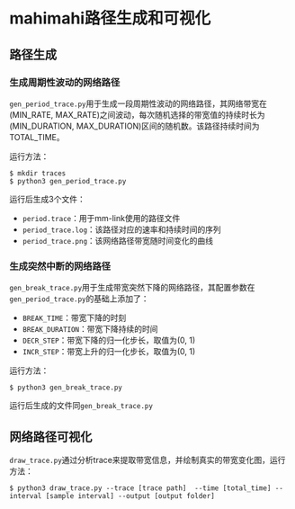# mahimahi路径生成和可视化

## 路径生成

### 生成周期性波动的网络路径

`gen_period_trace.py`用于生成一段周期性波动的网络路径，其网络带宽在(MIN_RATE, MAX_RATE)之间波动，每次随机选择的带宽值的持续时长为(MIN_DURATION, MAX_DURATION)区间的随机数。该路径持续时间为TOTAL_TIME。

运行方法：

```shell
$ mkdir traces
$ python3 gen_period_trace.py
```

运行后生成3个文件：

- `period.trace`：用于mm-link使用的路径文件
- `period_trace.log`：该路径对应的速率和持续时间的序列
- `period_trace.png`：该网络路径带宽随时间变化的曲线

### 生成突然中断的网络路径

`gen_break_trace.py`用于生成带宽突然下降的网络路径，其配置参数在`gen_period_trace.py`的基础上添加了：

- `BREAK_TIME`：带宽下降的时刻
- `BREAK_DURATION`：带宽下降持续的时间
- `DECR_STEP`：带宽下降的归一化步长，取值为(0, 1)
- `INCR_STEP`：带宽上升的归一化步长，取值为(0, 1)

运行方法：

```shell
$ python3 gen_break_trace.py
```

运行后生成的文件同`gen_break_trace.py`

## 网络路径可视化

`draw_trace.py`通过分析trace来提取带宽信息，并绘制真实的带宽变化图，运行方法：

```shell
$ python3 draw_trace.py --trace [trace path]  --time [total_time] --interval [sample interval] --output [output folder]
```